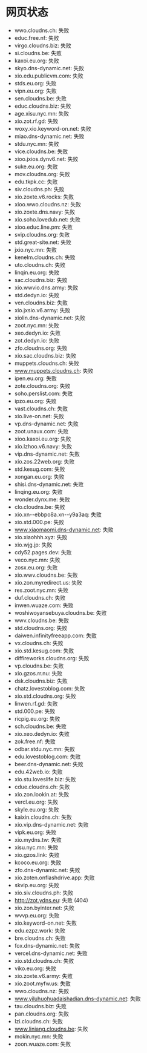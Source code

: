 # 网页状态
- wwo.cloudns.ch: 失败
- educ.free.nf: 失败
- virgo.cloudns.biz: 失败
- si.cloudns.be: 失败
- kaxoi.eu.org: 失败
- skyo.dns-dynamic.net: 失败
- xio.edu.publicvm.com: 失败
- stds.eu.org: 失败
- vipn.eu.org: 失败
- sen.cloudns.be: 失败
- educ.cloudns.biz: 失败
- age.xisu.nyc.mn: 失败
- xio.zot.rf.gd: 失败
- woxy.xio.keyword-on.net: 失败
- miao.dns-dynamic.net: 失败
- stdu.nyc.mn: 失败
- vice.cloudns.be: 失败
- xioo.jxios.dynv6.net: 失败
- suke.eu.org: 失败
- mov.cloudns.org: 失败
- edu.tkpk.cc: 失败
- siv.cloudns.ph: 失败
- xio.zoxte.v6.rocks: 失败
- xioo.wwo.cloudns.nz: 失败
- xio.zoxte.dns.navy: 失败
- xio.soho.lovedub.net: 失败
- xioo.educ.line.pm: 失败
- svip.cloudns.org: 失败
- std.great-site.net: 失败
- jxio.nyc.mn: 失败
- kenelm.cloudns.ch: 失败
- uto.cloudns.ch: 失败
- linqin.eu.org: 失败
- sac.cloudns.biz: 失败
- xio.wwvio.dns.army: 失败
- std.dedyn.io: 失败
- ven.cloudns.biz: 失败
- xio.jxsio.v6.army: 失败
- xiolin.dns-dynamic.net: 失败
- zoot.nyc.mn: 失败
- xeo.dedyn.io: 失败
- zot.dedyn.io: 失败
- zfo.cloudns.org: 失败
- xio.sac.cloudns.biz: 失败
- muppets.cloudns.ch: 失败
- www.muppets.cloudns.ch: 失败
- ipen.eu.org: 失败
- zote.cloudns.org: 失败
- soho.perslist.com: 失败
- ipzo.eu.org: 失败
- vast.cloudns.ch: 失败
- xio.live-on.net: 失败
- vp.dns-dynamic.net: 失败
- zoot.unaux.com: 失败
- xioo.kaxoi.eu.org: 失败
- xio.lzhoo.v6.navy: 失败
- vip.dns-dynamic.net: 失败
- xio.zos.22web.org: 失败
- std.kesug.com: 失败
- xongan.eu.org: 失败
- shisi.dns-dynamic.net: 失败
- linqing.eu.org: 失败
- wonder.dynx.me: 失败
- clo.cloudns.be: 失败
- xio.xn--ebbpo8a.xn--y9a3aq: 失败
- xio.std.000.pe: 失败
- www.xiaomaomi.dns-dynamic.net: 失败
- xio.xiaohhh.xyz: 失败
- xio.wjg.jp: 失败
- cdy52.pages.dev: 失败
- veco.nyc.mn: 失败
- zosx.eu.org: 失败
- xio.wwv.cloudns.be: 失败
- xio.zon.myredirect.us: 失败
- res.zoot.nyc.mn: 失败
- duf.cloudns.ch: 失败
- inwen.wuaze.com: 失败
- woshiwoyansebuya.cloudns.be: 失败
- wwv.cloudns.be: 失败
- std.cloudns.org: 失败
- daiwen.infinityfreeapp.com: 失败
- vx.cloudns.ch: 失败
- xio.std.kesug.com: 失败
- diffireworks.cloudns.org: 失败
- vp.cloudns.be: 失败
- xio.gzos.rr.nu: 失败
- dsk.cloudns.biz: 失败
- chatz.lovestoblog.com: 失败
- xio.std.cloudns.org: 失败
- linwen.rf.gd: 失败
- std.000.pe: 失败
- ricpig.eu.org: 失败
- sch.cloudns.be: 失败
- xio.xeo.dedyn.io: 失败
- zok.free.nf: 失败
- odbar.stdu.nyc.mn: 失败
- edu.lovestoblog.com: 失败
- beer.dns-dynamic.net: 失败
- edu.42web.io: 失败
- xio.stu.loveslife.biz: 失败
- cdue.cloudns.ch: 失败
- xio.zon.lookin.at: 失败
- vercl.eu.org: 失败
- skyle.eu.org: 失败
- kaixin.cloudns.ch: 失败
- xio.vip.dns-dynamic.net: 失败
- vipk.eu.org: 失败
- xio.mydns.tw: 失败
- xisu.nyc.mn: 失败
- xio.gzos.link: 失败
- kcoco.eu.org: 失败
- zfo.dns-dynamic.net: 失败
- xio.zoten.onflashdrive.app: 失败
- skvip.eu.org: 失败
- xio.siv.cloudns.ph: 失败
- http://zot.ydns.eu: 失败 (404)
- xio.zon.byinter.net: 失败
- wvvp.eu.org: 失败
- xio.keyword-on.net: 失败
- edu.ezpz.work: 失败
- bre.cloudns.ch: 失败
- fox.dns-dynamic.net: 失败
- vercel.dns-dynamic.net: 失败
- xio.std.cloudns.ch: 失败
- viko.eu.org: 失败
- xio.zoxte.v6.army: 失败
- xio.zoot.myfw.us: 失败
- wwo.cloudns.nz: 失败
- www.yiluhuohuadaishadian.dns-dynamic.net: 失败
- tau.cloudns.biz: 失败
- pan.cloudns.org: 失败
- lzi.cloudns.ch: 失败
- www.liniang.cloudns.be: 失败
- mokin.nyc.mn: 失败
- zoon.wuaze.com: 失败
